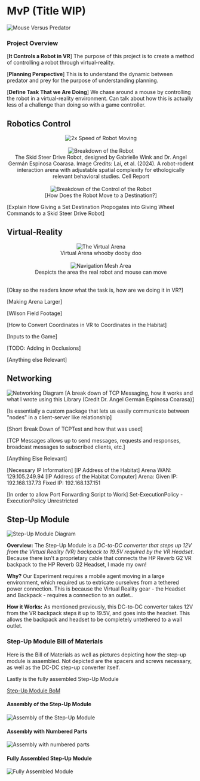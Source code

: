# MvP (Title WIP)
![Mouse Versus Predator](images/mvp.png)


### Project Overview
[**It Controls a Robot in VR**]
The purpose of this project is to create a method of controlling a robot through virtual-reality. 

[**Planning Perspective**]
This is to understand the dynamic between predator and prey for the purpose of understanding planning.

[**Define Task That we Are Doing**]
We chase around a mouse by controlling the robot in a virtual-reality environment. Can talk about how this is actually less of a challenge than doing so with a game controller. 
<!-- ![Task Diagram](images/task_logic_sq.png) -->


## Robotics Control
<div style="text-align: center;" markdown="1">
   <img src="images/robot_ctrl_2x.gif" alt="2x Speed of Robot Moving"/>
</div>
&nbsp

<div style="text-align: center;" markdown="1">
   <img src="images/robot_sq.png" alt="Breakdown of the Robot"/>
   <figcaption> The Skid Steer Drive Robot, designed by Gabrielle Wink and Dr. Angel Germán Espinosa Coarasa. Image Credits: Lai, et al. (2024). A robot-rodent interaction arena with adjustable spatial complexity for ethologically relevant behavioral studies. Cell Report
</div>
&nbsp

<div style="text-align: center;" markdown="1">
   <img src="images/robot_ctrl_diagram.PNG" alt="Breakdown of the Control of the Robot"/>
   <figcaption> [How Does the Robot Move to a Destination?]
</div>  

[Explain How Giving a Set Destination Propogates into Giving Wheel Commands to a Skid Steer Drive Robot]

## Virtual-Reality
<div style="text-align: center;" markdown="1">
   <img src="images/virtual_arena.png" alt="The Virtual Arena"/>
   <figcaption> Virtual Arena whooby dooby doo
</div>
&nbsp
<div style="text-align: center;" markdown="1">
   <img src="images/nav_mesh.png" alt="Navigation Mesh Area"/>
   <figcaption> Despicts the area the real robot and mouse can move
</div>
&nbsp

[Okay so the readers know what the task is, how are we doing it in VR?]

[Making Arena Larger]

[Wilson Field Footage]

[How to Convert Coordinates in VR to Coordinates in the Habitat]

[Inputs to the Game]

[TODO: Adding in Occlusions]

[Anything else Relevant]


## Networking
![Networking Diagram](images/networking_diagram.jpg)
[A break down of TCP Messaging, how it works and what I wrote using this Library (Credit Dr. Angel Germán Espinosa Coarasa)]

[Is essentially a custom package that lets us easily communicate between "nodes" in a client-server like relationship]

[Short Break Down of TCPTest and how that was used]

[TCP Messages allows up to send messages, requests and responses, broadcast messages to subscribed clients, etc.]

[Anything Else Relevant]

[Necessary IP Information]
[IP Address of the Habitat] Arena WAN: 129.105.249.94
[IP Address of the Habitat Computer]
Arena: Given IP: 192.168.137.73
Fixed IP: 192.168.137.151
 
[In order to allow Port Forwarding Script to Work]
Set-ExecutionPolicy -ExecutionPolicy Unrestricted

## Step-Up Module
![Step-Up Module Diagram](images/step_up_diagram.PNG)

**Overview:** The Step-Up Module is a *DC-to-DC converter that steps up 12V from the Virtual Reality (VR) backpack to 19.5V required by the VR Headset*. 
Because there isn't a proprietary cable that connects the HP Reverb G2 VR backpack to the HP Reverb G2 Headset, I made my own!

**Why?** Our Experiment requires a mobile agent moving in a large environment, which required us to extricate ourselves from a tethered power connection. This is because the Virtual Reality gear - the Headset and Backpack - requires a connection to an outlet..

**How it Works:** As mentioned previously, this DC-to-DC converter takes 12V from the VR backpack steps it up to 19.5V, and goes into the headset. This allows the backpack and headset to be completely untethered to a wall outlet.   

### Step-Up Module Bill of Materials
Here is the Bill of Materials as well as pictures depicting how the step-up module is assembled. Not depicted are the spacers and screws necessary, as well as the DC-DC step-up converter itself. 

Lastly is the fully assembled Step-Up Module

[Step-Up Module BoM](https://docs.google.com/spreadsheets/d/1b9FdkY2aQWLmUtxk2oAGR2HAnpVTHtHQpYreBFGOhEA/edit?usp=sharing)

#### Assembly of the Step-Up Module
![Assembly of the Step-Up Module](images/assembly_1.jpg)

#### Assembly with Numbered Parts
![Assembly with numbered parts](images/assembly_2.jpg)

#### Fully Assembled Step-Up Module
![Fully Assembled Module](images/full_assembly.jpg)